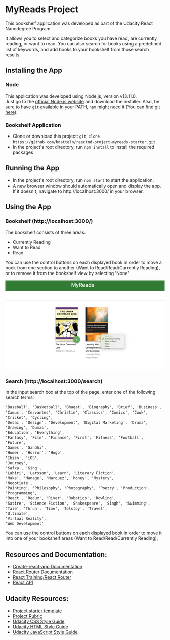 # MyReads Project

This bookshelf application was developed as part of the Udacity React Nanodegree Program.  

It allows you to select and categorize books you have read, are currently reading, or want to read. 
You can also search for books using a predefined list of keywords, and add books to your bookshelf from those search results.

## Installing the App
### Node
This application was developed using Node.js, version v13.11.0.  
Just go to the [official Node.js website](https://nodejs.org/) and download the installer.
Also, be sure to have `git` available in your PATH, `npm` might need it (You can find git [here](https://git-scm.com/)).

### Bookshelf Application
* Clone or download this project: `git clone https://github.com/hdatteln/reactnd-project-myreads-starter.git` 
* In the project's root directory, run `npm install` to install the required packages


## Running the App
* In the project's root directory, run `npm start` to start the application.
* A new browser window should automatically open and display the app. If it doesn't, navigate to http://localhost:3000/ in your browser.

## Using the App
### Bookshelf (http://localhost:3000/)
The bookshelf consists of three areas:
* Currently Reading
* Want to Read
* Read

You can use the control buttons on each displayed book in order to move a book from one section to another (Want to Read/Read/Currently Reading), or to remove it from the bookshelf view by selecting 'None'

![](public/myreads_shelf.png)  



### Search (http://localhost:3000/search)
In the input search box at the top of the page, enter one of the following search terms:

```'Android', 'Art', 'Artificial Intelligence', 'Astronomy', 'Austen',   
'Baseball', 'Basketball', 'Bhagat', 'Biography', 'Brief', 'Business',  
'Camus', 'Cervantes', 'Christie', 'Classics', 'Comics', 'Cook', 'Cricket', 'Cycling',   
'Desai', 'Design', 'Development', 'Digital Marketing', 'Drama', 'Drawing', 'Dumas',   
'Education', 'Everything', 
'Fantasy', 'Film', 'Finance', 'First', 'Fitness', 'Football', 'Future', 
'Games', 'Gandhi', 
'Homer', 'Horror', 'Hugo', 
'Ibsen', 'iOS',
'Journey', 
'Kafka', 'King', 
'Lahiri', 'Larsson', 'Learn', 'Literary Fiction', 
'Make', 'Manage', 'Marquez', 'Money', 'Mystery', 
'Negotiate', 
'Painting', 'Philosophy', 'Photography', 'Poetry', 'Production', 'Programming', 
'React', 'Redux', 'River', 'Robotics', 'Rowling', 
'Satire', 'Science Fiction', 'Shakespeare', 'Singh', 'Swimming', 
'Tale', 'Thrun', 'Time', 'Tolstoy', 'Travel', 
'Ultimate', 
'Virtual Reality', 
'Web Development'
```

You can use the control buttons on each displayed book in order to move it into one of your bookshelf areas (Want to Read/Read/Currently Reading);


## Resources and Documentation:

- [Create-react-app Documentation](https://github.com/facebookincubator/create-react-app)
- [React Router Documentation](http://knowbody.github.io/react-router-docs/)
- [React Training/React Router](https://reacttraining.com/react-router/web/api/BrowserRouter)
- [React API](https://facebook.github.io/react/docs/react-api.html)

## Udacity Resources:

- [Project starter template](https://github.com/udacity/reactnd-project-myreads-starter)
- [Project Rubric](https://review.udacity.com/#!/rubrics/918/view)
- [Udacity CSS Style Guide](http://udacity.github.io/frontend-nanodegree-styleguide/css.html)
- [Udacity HTML Style Guide](http://udacity.github.io/frontend-nanodegree-styleguide/index.html)
- [Udacity JavaScript Style Guide](http://udacity.github.io/frontend-nanodegree-styleguide/javascript.html)

